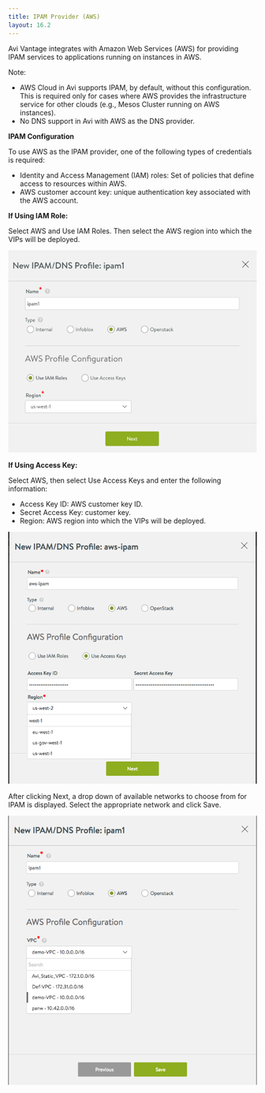 ```yaml
---
title: IPAM Provider (AWS)
layout: 16.2
---
```

Avi Vantage integrates with Amazon Web Services (AWS) for providing IPAM services to applications running on instances in AWS.

Note:

* AWS Cloud in Avi supports IPAM, by default, without this configuration. This is required only for cases where AWS provides the infrastructure service for other clouds (e.g., Mesos Cluster running on AWS instances).
* No DNS support in Avi with AWS as the DNS provider. 

**IPAM Configuration**

To use AWS as the IPAM provider, one of the following types of credentials is required:

* Identity and Access Management (IAM) roles: Set of policies that define access to resources within AWS.
* AWS customer account key: unique authentication key associated with the AWS account. 

**If Using IAM Role:**

Select AWS and Use IAM Roles. Then select the AWS region into which the VIPs will be deployed.

<img class="aligncenter wp-image-10193" src="img/ipam-aws-iamroles.png" alt="IPAM Provider (AWS) IAM roles" width="511" height="410">

**If Using Access Key:**

Select AWS, then select Use Access Keys and enter the following information:

* Access Key ID: AWS customer key ID.
* Secret Access Key: customer key.
* Region: AWS region into which the VIPs will be deployed. 

<a href="img/aws-ipam.png"><img class="aligncenter wp-image-11662" src="img/aws-ipam.png" alt="IPAM Provider (AWS)" width="511" height="511"></a>

After clicking Next, a drop down of available networks to choose from for IPAM is displayed. Select the appropriate network and click Save.

<a href="img/aws-vpc-select-2.png"><img class="aligncenter wp-image-10292" src="img/aws-vpc-select-2.png" alt="AWS VPC select" width="508" height="546"></a>
